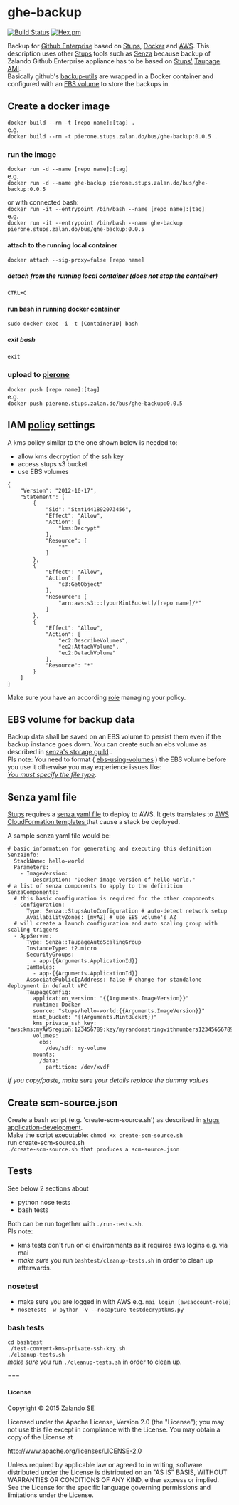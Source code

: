 # ghe-backup

[![Build Status](https://travis-ci.org/zalando/ghe-backup.svg?branch=master)](https://travis-ci.org/zalando/ghe-backup)        [![Hex.pm](https://img.shields.io/hexpm/l/plug.svg)](https://github.com/zalando/ghe-backup/blob/master/LICENSE.txt)   

Backup for [Github Enterprise](https://enterprise.github.com/) based on [Stups](https://stups.io/), [Docker](https://www.docker.com/) and [AWS](https://aws.amazon.com).
This description uses other [Stups](https://stups.io/) tools such as [Senza](https://github.com/zalando-stups/senza) because backup of Zalando Github Enterprise appliance has to be based on [Stups'](https://stups.io/) [Taupage AMI](https://github.com/zalando-stups/taupage).  
Basically github's [backup-utils](https://github.com/github/backup-utils) are wrapped in a
Docker container and configured with an
[EBS volume](https://aws.amazon.com/de/ebs/) to store the backups in.

## Create a docker image
```docker build --rm -t [repo name]:[tag] . ```  
e.g.  
```docker build --rm -t pierone.stups.zalan.do/bus/ghe-backup:0.0.5 . ```

### run the image  
```docker run -d --name [repo name]:[tag] ```  
e.g.  
```docker run -d --name ghe-backup pierone.stups.zalan.do/bus/ghe-backup:0.0.5 ```

or with connected bash:  
```docker run -it --entrypoint /bin/bash --name [repo name]:[tag] ```    
e.g.  
```docker run -it --entrypoint /bin/bash --name ghe-backup pierone.stups.zalan.do/bus/ghe-backup:0.0.5 ```

#### attach to the running local container
```docker attach --sig-proxy=false [repo name] ```  
##### detach from the running local container (does not stop the container)
```CTRL+C ```  

#### run bash in running docker container
```sudo docker exec -i -t [ContainerID] bash ```
##### exit bash
```exit ```

### upload to [pierone](https://github.com/zalando-stups/pierone)
```docker push [repo name]:[tag]```  
e.g.  
```docker push pierone.stups.zalan.do/bus/ghe-backup:0.0.5```

## IAM [policy](http://docs.aws.amazon.com/IAM/latest/UserGuide/reference_policies.html) settings

A kms policy similar to the one shown below is needed to:   
* allow kms decrpytion of the ssh key
* access stups s3 bucket
* use EBS volumes
```  
{  
    "Version": "2012-10-17",  
    "Statement": [  
        {  
            "Sid": "Stmt1441892073456",  
            "Effect": "Allow",  
            "Action": [  
                "kms:Decrypt"  
            ],  
            "Resource": [   
                "*"  
            ]  
        },  
        {  
            "Effect": "Allow",  
            "Action": [  
                "s3:GetObject"  
            ],  
            "Resource": [  
                "arn:aws:s3:::[yourMintBucket]/[repo name]/*"  
            ]  
        },  
        {  
            "Effect": "Allow",  
            "Action": [  
                "ec2:DescribeVolumes",  
                "ec2:AttachVolume",  
                "ec2:DetachVolume"  
            ],  
            "Resource": "*"  
        }  
    ]  
}  
```   

Make sure you have an according [role](http://docs.aws.amazon.com/IAM/latest/UserGuide/id_roles.html) managing your policy.

## EBS volume for backup data
Backup data shall be saved on an EBS volume to persist them even if the backup
instance goes down. You can create such an ebs volume as described in [senza's storage guild](https://docs.stups.io/en/latest/user-guide/storage.html) .  
Pls note: You need to format ( [ebs-using-volumes](http://docs.aws.amazon.com/AWSEC2/latest/UserGuide/ebs-using-volumes.html) ) the EBS volume before you use it otherwise you may experience issues like:  
[_You must specify the file type_](https://forums.aws.amazon.com/thread.jspa?messageID=450413).  

## Senza yaml file
[Stups](https://stups.io/) requires a [senza yaml file](http://docs.stups.io/en/latest/components/senza.html#senza-info)
to deploy to AWS. It gets translates to
[AWS CloudFormation templates ](http://docs.aws.amazon.com/AWSCloudFormation/latest/UserGuide/template-guide.html)
that cause a stack be deployed.

A sample senza yaml file would be:  
```  
# basic information for generating and executing this definition   
SenzaInfo:  
  StackName: hello-world  
  Parameters:  
    - ImageVersion:
        Description: "Docker image version of hello-world."
# a list of senza components to apply to the definition
SenzaComponents:
  # this basic configuration is required for the other components
  - Configuration:
      Type: Senza::StupsAutoConfiguration # auto-detect network setup
      AvailabilityZones: [myAZ] # use EBS volume's AZ
  # will create a launch configuration and auto scaling group with scaling triggers
  - AppServer:
      Type: Senza::TaupageAutoScalingGroup
      InstanceType: t2.micro
      SecurityGroups:
        - app-{{Arguments.ApplicationId}}
      IamRoles:
        - app-{{Arguments.ApplicationId}}
      AssociatePublicIpAddress: false # change for standalone deployment in default VPC
      TaupageConfig:
        application_version: "{{Arguments.ImageVersion}}"
        runtime: Docker
        source: "stups/hello-world:{{Arguments.ImageVersion}}"
        mint_bucket: "{{Arguments.MintBucket}}"
        kms_private_ssh_key: "aws:kms:myAWSregion:123456789:key/myrandomstringwithnumbers123456567890"
        volumes:
          ebs:
            /dev/sdf: my-volume
        mounts:
          /data:
            partition: /dev/xvdf  
```
_If you copy/paste, make sure your details replace the dummy values_  


## Create scm-source.json
Create a bash script (e.g. 'create-scm-source.sh') as described in
[stups application-development](http://docs.stups.io/en/latest/user-guide/application-development.html).  
Make the script executable: ```chmod +x create-scm-source.sh ```  
run create-scm-source.sh  
```./create-scm-source.sh that produces a scm-source.json ```  


## Tests
See below 2 sections about
* python nose tests
* bash tests

Both can be run together with ```./run-tests.sh```.  
Pls note:

* kms tests don't run on ci environments as it requires aws logins e.g. via mai
* *make sure* you run ```bashtest/cleanup-tests.sh```  in order to clean up afterwards.

### nosetest
* make sure you are logged in with AWS e.g. ```mai login [awsaccount-role]```  
* ```nosetests -w python -v --nocapture testdecryptkms.py```  

### bash tests
``` cd bashtest ```  
``` ./test-convert-kms-private-ssh-key.sh ```  
``` ./cleanup-tests.sh ```  
*make sure* you run ```./cleanup-tests.sh``` in order to clean up.  

===
#### License


Copyright © 2015 Zalando SE

Licensed under the Apache License, Version 2.0 (the "License");
you may not use this file except in compliance with the License.
You may obtain a copy of the License at

http://www.apache.org/licenses/LICENSE-2.0

Unless required by applicable law or agreed to in writing, software
distributed under the License is distributed on an "AS IS" BASIS,
WITHOUT WARRANTIES OR CONDITIONS OF ANY KIND, either express or implied.
See the License for the specific language governing permissions and
limitations under the License.
